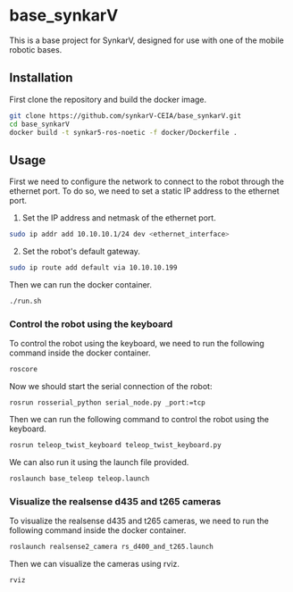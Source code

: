 # base_synkarV

This is a base project for SynkarV, designed for use with one of the mobile robotic bases.

## Installation

First clone the repository and build the docker image.

```bash
git clone https://github.com/synkarV-CEIA/base_synkarV.git 
cd base_synkarV
docker build -t synkar5-ros-noetic -f docker/Dockerfile .
```

## Usage

First we need to configure the network to connect to the robot through the ethernet port. To do so, we need to set a static IP address to the ethernet port. 

1. Set the IP address and netmask of the ethernet port. 
```bash
sudo ip addr add 10.10.10.1/24 dev <ethernet_interface>
```
2. Set the robot's default gateway.
```bash
sudo ip route add default via 10.10.10.199
```

Then we can run the docker container.

```bash
./run.sh
```

### Control the robot using the keyboard

To control the robot using the keyboard, we need to run the following command inside the docker container.

```bash
roscore
```

Now we should start the serial connection of the robot:

```
rosrun rosserial_python serial_node.py _port:=tcp
```

Then we can run the following command to control the robot using the keyboard.

```bash
rosrun teleop_twist_keyboard teleop_twist_keyboard.py
```

We can also run it using the launch file provided.

```bash
roslaunch base_teleop teleop.launch
```

### Visualize the realsense d435 and t265 cameras

To visualize the realsense d435 and t265 cameras, we need to run the following command inside the docker container.

```bash
roslaunch realsense2_camera rs_d400_and_t265.launch
```

Then we can visualize the cameras using rviz.

```bash
rviz
```
